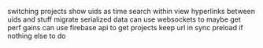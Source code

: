 switching projects
show uids as time
search within view
hyperlinks between uids and stuff
migrate serialized data
can use websockets to maybe get perf gains
can use firebase api to get projects
keep url in sync
preload if nothing else to do
